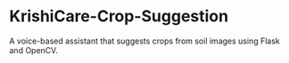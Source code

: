 # KrishiCare-Crop-Suggestion
A voice-based assistant that suggests crops from soil images using Flask and OpenCV.
